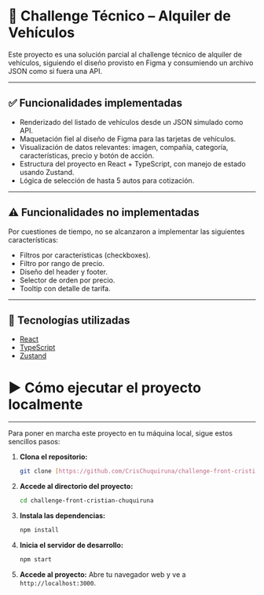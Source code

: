 
# 🚗 Challenge Técnico – Alquiler de Vehículos

Este proyecto es una solución parcial al challenge técnico de alquiler de vehículos, siguiendo el diseño provisto en Figma y consumiendo un archivo JSON como si fuera una API.

---

## ✅ Funcionalidades implementadas

- Renderizado del listado de vehículos desde un JSON simulado como API.
- Maquetación fiel al diseño de Figma para las tarjetas de vehículos.
- Visualización de datos relevantes: imagen, compañía, categoría, características, precio y botón de acción.
- Estructura del proyecto en React + TypeScript, con manejo de estado usando Zustand.
- Lógica de selección de hasta 5 autos para cotización.

---

## ⚠️ Funcionalidades no implementadas

Por cuestiones de tiempo, no se alcanzaron a implementar las siguientes características:

- Filtros por características (checkboxes).
- Filtro por rango de precio.
- Diseño del header y footer.
- Selector de orden por precio.
- Tooltip con detalle de tarifa.

---

## 🧪 Tecnologías utilizadas

- [React](https://reactjs.org/)
- [TypeScript](https://www.typescriptlang.org/)
- [Zustand](https://zustand-demo.pmnd.rs/)

# ▶️ Cómo ejecutar el proyecto localmente

---

Para poner en marcha este proyecto en tu máquina local, sigue estos sencillos pasos:

1.  **Clona el repositorio:**
    ```bash
    git clone [https://github.com/CrisChuquiruna/challenge-front-cristian-chuquiruna.git](https://github.com/CrisChuquiruna/challenge-front-cristian-chuquiruna.git)
    ```

2.  **Accede al directorio del proyecto:**
    ```bash
    cd challenge-front-cristian-chuquiruna
    ```

3.  **Instala las dependencias:**
    ```bash
    npm install
    ```

4.  **Inicia el servidor de desarrollo:**
    ```bash
    npm start
    ```

5.  **Accede al proyecto:**
    Abre tu navegador web y ve a `http://localhost:3000`.

